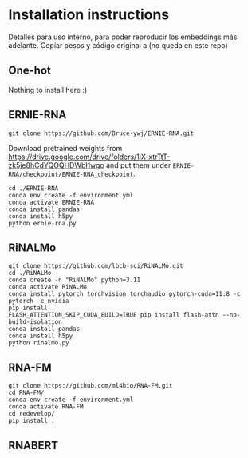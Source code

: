 # Installation instructions
Detalles para uso interno, para poder reproducir los embeddings más adelante. Copiar pesos y código original a (no queda en este repo)

## One-hot
Nothing to install here :)

## ERNIE-RNA

```
git clone https://github.com/Bruce-ywj/ERNIE-RNA.git
```

Download pretrained weights from https://drive.google.com/drive/folders/1iX-xtrTtT-zk5je8hCdYQOQHDWbl1wgo and put them under `ERNIE-RNA/checkpoint/ERNIE-RNA_checkpoint`.

```
cd ./ERNIE-RNA
conda env create -f environment.yml
conda activate ERNIE-RNA
conda install pandas
conda install h5py
python ernie-rna.py
```

## RiNALMo
```
git clone https://github.com/lbcb-sci/RiNALMo.git
cd ./RiNALMo
conda create -n "RiNALMo" python=3.11
conda activate RiNALMo
conda install pytorch torchvision torchaudio pytorch-cuda=11.8 -c pytorch -c nvidia
pip install .
FLASH_ATTENTION_SKIP_CUDA_BUILD=TRUE pip install flash-attn --no-build-isolation
conda install pandas
conda install h5py
python rinalmo.py
```

## RNA-FM
```
git clone https://github.com/ml4bio/RNA-FM.git
cd RNA-FM/
conda env create -f environment.yml
conda activate RNA-FM
cd redevelop/
pip install .
```

## RNABERT
##
